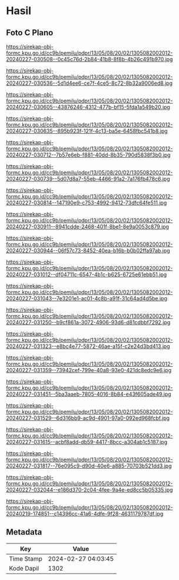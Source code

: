 # Hasil

## Foto C Plano

https://sirekap-obj-formc.kpu.go.id/cc9b/pemilu/pdpr/13/05/08/20/02/1305082002012-20240227-030508--0c45c76d-2b84-41b8-8f8b-4b26c491b970.jpg

https://sirekap-obj-formc.kpu.go.id/cc9b/pemilu/pdpr/13/05/08/20/02/1305082002012-20240227-030536--5d1d4ee6-ce7f-4ce5-8c72-8b32a9006ed8.jpg

https://sirekap-obj-formc.kpu.go.id/cc9b/pemilu/pdpr/13/05/08/20/02/1305082002012-20240227-030605--43876246-4312-477b-bf15-5fda1a549b20.jpg

https://sirekap-obj-formc.kpu.go.id/cc9b/pemilu/pdpr/13/05/08/20/02/1305082002012-20240227-030635--895b923f-121f-4c13-ba5e-6458fbc541b8.jpg

https://sirekap-obj-formc.kpu.go.id/cc9b/pemilu/pdpr/13/05/08/20/02/1305082002012-20240227-030712--7b57e6eb-f881-40dd-8b35-790d5838f3b0.jpg

https://sirekap-obj-formc.kpu.go.id/cc9b/pemilu/pdpr/13/05/08/20/02/1305082002012-20240227-030739--5d07d8a7-55eb-4466-91a2-7a176fb478c6.jpg

https://sirekap-obj-formc.kpu.go.id/cc9b/pemilu/pdpr/13/05/08/20/02/1305082002012-20240227-030814--147190e9-c753-4992-9412-73dfc64fe511.jpg

https://sirekap-obj-formc.kpu.go.id/cc9b/pemilu/pdpr/13/05/08/20/02/1305082002012-20240227-030911--8941cdde-2468-401f-8be1-8e9a0053c879.jpg

https://sirekap-obj-formc.kpu.go.id/cc9b/pemilu/pdpr/13/05/08/20/02/1305082002012-20240227-030944--06f57c73-8452-40ea-b16b-b0b02ffa97ab.jpg

https://sirekap-obj-formc.kpu.go.id/cc9b/pemilu/pdpr/13/05/08/20/02/1305082002012-20240227-031012--df04711c-6547-4b1c-b625-6725e61ebb51.jpg

https://sirekap-obj-formc.kpu.go.id/cc9b/pemilu/pdpr/13/05/08/20/02/1305082002012-20240227-031043--7e3201e1-ac01-4c8b-a91f-31c64ad4d5be.jpg

https://sirekap-obj-formc.kpu.go.id/cc9b/pemilu/pdpr/13/05/08/20/02/1305082002012-20240227-031250--b9cf861a-3072-4906-93d6-d81cdbbf7292.jpg

https://sirekap-obj-formc.kpu.go.id/cc9b/pemilu/pdpr/13/05/08/20/02/1305082002012-20240227-031323--e8bc4e77-5872-46ae-a15f-c2e24d3bd413.jpg

https://sirekap-obj-formc.kpu.go.id/cc9b/pemilu/pdpr/13/05/08/20/02/1305082002012-20240227-031359--73942cef-799e-40a8-93e0-421dc8edc9e6.jpg

https://sirekap-obj-formc.kpu.go.id/cc9b/pemilu/pdpr/13/05/08/20/02/1305082002012-20240227-031451--5ba3aaeb-7805-4016-8b84-e43f605ade49.jpg

https://sirekap-obj-formc.kpu.go.id/cc9b/pemilu/pdpr/13/05/08/20/02/1305082002012-20240227-031529--6d316bb9-ac9d-4901-97a0-092ed968fcbf.jpg

https://sirekap-obj-formc.kpu.go.id/cc9b/pemilu/pdpr/13/05/08/20/02/1305082002012-20240227-031615--acbf8add-db59-4417-8bcc-a304ab1c5187.jpg

https://sirekap-obj-formc.kpu.go.id/cc9b/pemilu/pdpr/13/05/08/20/02/1305082002012-20240227-031817--76e095c9-d90d-40e6-a885-70703b521dd3.jpg

https://sirekap-obj-formc.kpu.go.id/cc9b/pemilu/pdpr/13/05/08/20/02/1305082002012-20240227-032044--e186d370-2c04-4fee-9a4e-ed8cc5b05335.jpg

https://sirekap-obj-formc.kpu.go.id/cc9b/pemilu/pdpr/13/05/08/20/02/1305082002012-20240219-174851--c14396cc-41a6-4dfe-9f28-4631179787df.jpg


## Metadata

| Key        | Value               |
| ---------- | ------------------- |
| Time Stamp | 2024-02-27 04:03:45 |
| Kode Dapil | 1302                |



